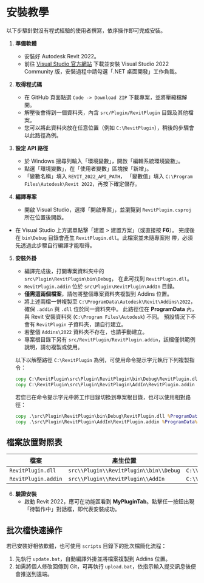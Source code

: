# 安裝教學

以下步驟針對沒有程式經驗的使用者撰寫，依序操作即可完成安裝。

1. **準備軟體**
   - 安裝好 Autodesk Revit 2022。
   - 前往 [Visual Studio 官方網站](https://visualstudio.microsoft.com/) 下載並安裝 Visual Studio 2022 Community 版，安裝過程中請勾選「.NET 桌面開發」工作負載。

2. **取得程式碼**
   - 在 GitHub 頁面點選 `Code -> Download ZIP` 下載專案，並將壓縮檔解開。
   - 解壓後會得到一個資料夾，內含 `src/Plugin/RevitPlugin` 目錄及其他檔案。
   - 您可以將此資料夾放在任意位置（例如 `C:\RevitPlugin`），稍後的步驟會以此路徑為例。

3. **設定 API 路徑**
   - 於 Windows 搜尋列輸入「環境變數」，開啟「編輯系統環境變數」。
   - 點選「環境變數」，在「使用者變數」區塊按「新增」。
   - 「變數名稱」填入 `REVIT_2022_API_PATH`，
     「變數值」填入 `C:\Program Files\Autodesk\Revit 2022`，再按下確定儲存。

4. **編譯專案**
   - 開啟 Visual Studio，選擇「開啟專案」，並瀏覽到 `RevitPlugin.csproj` 所在位置後開啟。
  - 在 Visual Studio 上方選單點擊「建置 > 建置方案」（或直接按 **F6**）。
    完成後在 `bin\Debug` 目錄會產生 `RevitPlugin.dll`。此檔案並未隨專案附
    帶，必須先透過此步驟自行編譯才能取得。

5. **安裝外掛**
   - 編譯完成後，打開專案資料夾中的 `src\Plugin\RevitPlugin\bin\Debug`，
     在此可找到 `RevitPlugin.dll`。
   - `RevitPlugin.addin` 位於 `src\Plugin\RevitPlugin\AddIn` 目錄。
   - **僅需這兩個檔案**，請勿將整個專案資料夾複製到 Addins 位置。
   - 將上述兩檔一併複製至 `C:\ProgramData\Autodesk\Revit\Addins\2022`，
     確保 `.addin` 與 `.dll` 位於同一資料夾中。
     此路徑位在 **ProgramData** 內，與 Revit 安裝資料夾 (`C:\Program Files\Autodesk`) 不同。
     預設情況下不會有 `RevitPlugin` 子資料夾，請自行建立。
   - 若整個 `Addins\2022` 資料夾不存在，也請手動建立。
   - 專案根目錄下另有 `src/RevitPlugin/RevitPlugin.addin`，該檔僅供範例說明，請勿複製或使用。

   以下以解壓路徑 `C:\RevitPlugin` 為例，可使用命令提示字元執行下列複製指令：
   ```cmd
   copy C:\RevitPlugin\src\Plugin\RevitPlugin\bin\Debug\RevitPlugin.dll C:\ProgramData\Autodesk\Revit\Addins\2022
   copy C:\RevitPlugin\src\Plugin\RevitPlugin\AddIn\RevitPlugin.addin C:\ProgramData\Autodesk\Revit\Addins\2022
   ```
   若您已在命令提示字元中將工作目錄切換到專案根目錄，也可以使用相對路徑：
   ```cmd
   copy .\src\Plugin\RevitPlugin\bin\Debug\RevitPlugin.dll %ProgramData%\Autodesk\Revit\Addins\2022
   copy .\src\Plugin\RevitPlugin\AddIn\RevitPlugin.addin %ProgramData%\Autodesk\Revit\Addins\2022
   ```

## 檔案放置對照表
| 檔案 | 產生位置 | 要複製到 |
| --- | --- | --- |
| `RevitPlugin.dll` | `src\\Plugin\\RevitPlugin\\bin\\Debug` | `C:\\ProgramData\\Autodesk\\Revit\\Addins\\2022` |
| `RevitPlugin.addin` | `src\\Plugin\\RevitPlugin\\AddIn` | `C:\\ProgramData\\Autodesk\\Revit\\Addins\\2022` |

6. **驗證安裝**
   - 啟動 Revit 2022，應可在功能區看到 **MyPluginTab**。點擊任一按鈕出現「待製作中」對話框，即代表安裝成功。

## 批次檔快速操作
若已安裝好相依軟體，也可使用 `scripts` 目錄下的批次檔簡化流程：

1. 先執行 `update.bat`，自動編譯外掛並將檔案複製到 Addins 位置。
2. 如需將個人修改回傳到 Git，可再執行 `upload.bat`，依指示輸入提交訊息後便會推送到遠端。